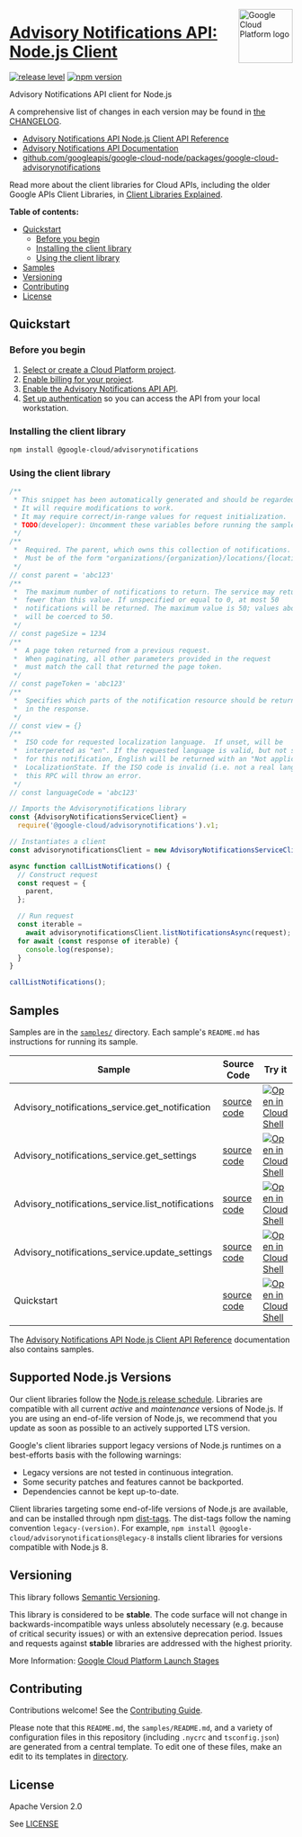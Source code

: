 [//]: # "This README.md file is auto-generated, all changes to this file will be lost."
[//]: # "To regenerate it, use `python -m synthtool`."
<img src="https://avatars2.githubusercontent.com/u/2810941?v=3&s=96" alt="Google Cloud Platform logo" title="Google Cloud Platform" align="right" height="96" width="96"/>

# [Advisory Notifications API: Node.js Client](https://github.com/googleapis/google-cloud-node/tree/main/packages/google-cloud-advisorynotifications)

[![release level](https://img.shields.io/badge/release%20level-stable-brightgreen.svg?style=flat)](https://cloud.google.com/terms/launch-stages)
[![npm version](https://img.shields.io/npm/v/@google-cloud/advisorynotifications.svg)](https://www.npmjs.org/package/@google-cloud/advisorynotifications)




Advisory Notifications API client for Node.js


A comprehensive list of changes in each version may be found in
[the CHANGELOG](https://github.com/googleapis/google-cloud-node/tree/main/packages/google-cloud-advisorynotifications/CHANGELOG.md).

* [Advisory Notifications API Node.js Client API Reference][client-docs]
* [Advisory Notifications API Documentation][product-docs]
* [github.com/googleapis/google-cloud-node/packages/google-cloud-advisorynotifications](https://github.com/googleapis/google-cloud-node/tree/main/packages/google-cloud-advisorynotifications)

Read more about the client libraries for Cloud APIs, including the older
Google APIs Client Libraries, in [Client Libraries Explained][explained].

[explained]: https://cloud.google.com/apis/docs/client-libraries-explained

**Table of contents:**


* [Quickstart](#quickstart)
  * [Before you begin](#before-you-begin)
  * [Installing the client library](#installing-the-client-library)
  * [Using the client library](#using-the-client-library)
* [Samples](#samples)
* [Versioning](#versioning)
* [Contributing](#contributing)
* [License](#license)

## Quickstart

### Before you begin

1.  [Select or create a Cloud Platform project][projects].
1.  [Enable billing for your project][billing].
1.  [Enable the Advisory Notifications API API][enable_api].
1.  [Set up authentication][auth] so you can access the
    API from your local workstation.

### Installing the client library

```bash
npm install @google-cloud/advisorynotifications
```


### Using the client library

```javascript
/**
 * This snippet has been automatically generated and should be regarded as a code template only.
 * It will require modifications to work.
 * It may require correct/in-range values for request initialization.
 * TODO(developer): Uncomment these variables before running the sample.
 */
/**
 *  Required. The parent, which owns this collection of notifications.
 *  Must be of the form "organizations/{organization}/locations/{location}".
 */
// const parent = 'abc123'
/**
 *  The maximum number of notifications to return. The service may return
 *  fewer than this value. If unspecified or equal to 0, at most 50
 *  notifications will be returned. The maximum value is 50; values above 50
 *  will be coerced to 50.
 */
// const pageSize = 1234
/**
 *  A page token returned from a previous request.
 *  When paginating, all other parameters provided in the request
 *  must match the call that returned the page token.
 */
// const pageToken = 'abc123'
/**
 *  Specifies which parts of the notification resource should be returned
 *  in the response.
 */
// const view = {}
/**
 *  ISO code for requested localization language.  If unset, will be
 *  interpereted as "en". If the requested language is valid, but not supported
 *  for this notification, English will be returned with an "Not applicable"
 *  LocalizationState. If the ISO code is invalid (i.e. not a real language),
 *  this RPC will throw an error.
 */
// const languageCode = 'abc123'

// Imports the Advisorynotifications library
const {AdvisoryNotificationsServiceClient} =
  require('@google-cloud/advisorynotifications').v1;

// Instantiates a client
const advisorynotificationsClient = new AdvisoryNotificationsServiceClient();

async function callListNotifications() {
  // Construct request
  const request = {
    parent,
  };

  // Run request
  const iterable =
    await advisorynotificationsClient.listNotificationsAsync(request);
  for await (const response of iterable) {
    console.log(response);
  }
}

callListNotifications();

```



## Samples

Samples are in the [`samples/`](https://github.com/googleapis/google-cloud-node/tree/main/packages/google-cloud-advisorynotifications/samples) directory. Each sample's `README.md` has instructions for running its sample.

| Sample                      | Source Code                       | Try it |
| --------------------------- | --------------------------------- | ------ |
| Advisory_notifications_service.get_notification | [source code](https://github.com/googleapis/google-cloud-node/blob/main/packages/google-cloud-advisorynotifications/samples/generated/v1/advisory_notifications_service.get_notification.js) | [![Open in Cloud Shell][shell_img]](https://console.cloud.google.com/cloudshell/open?git_repo=https://github.com/googleapis/google-cloud-node&page=editor&open_in_editor=packages/google-cloud-advisorynotifications/samples/generated/v1/advisory_notifications_service.get_notification.js,packages/google-cloud-advisorynotifications/samples/README.md) |
| Advisory_notifications_service.get_settings | [source code](https://github.com/googleapis/google-cloud-node/blob/main/packages/google-cloud-advisorynotifications/samples/generated/v1/advisory_notifications_service.get_settings.js) | [![Open in Cloud Shell][shell_img]](https://console.cloud.google.com/cloudshell/open?git_repo=https://github.com/googleapis/google-cloud-node&page=editor&open_in_editor=packages/google-cloud-advisorynotifications/samples/generated/v1/advisory_notifications_service.get_settings.js,packages/google-cloud-advisorynotifications/samples/README.md) |
| Advisory_notifications_service.list_notifications | [source code](https://github.com/googleapis/google-cloud-node/blob/main/packages/google-cloud-advisorynotifications/samples/generated/v1/advisory_notifications_service.list_notifications.js) | [![Open in Cloud Shell][shell_img]](https://console.cloud.google.com/cloudshell/open?git_repo=https://github.com/googleapis/google-cloud-node&page=editor&open_in_editor=packages/google-cloud-advisorynotifications/samples/generated/v1/advisory_notifications_service.list_notifications.js,packages/google-cloud-advisorynotifications/samples/README.md) |
| Advisory_notifications_service.update_settings | [source code](https://github.com/googleapis/google-cloud-node/blob/main/packages/google-cloud-advisorynotifications/samples/generated/v1/advisory_notifications_service.update_settings.js) | [![Open in Cloud Shell][shell_img]](https://console.cloud.google.com/cloudshell/open?git_repo=https://github.com/googleapis/google-cloud-node&page=editor&open_in_editor=packages/google-cloud-advisorynotifications/samples/generated/v1/advisory_notifications_service.update_settings.js,packages/google-cloud-advisorynotifications/samples/README.md) |
| Quickstart | [source code](https://github.com/googleapis/google-cloud-node/blob/main/packages/google-cloud-advisorynotifications/samples/quickstart.js) | [![Open in Cloud Shell][shell_img]](https://console.cloud.google.com/cloudshell/open?git_repo=https://github.com/googleapis/google-cloud-node&page=editor&open_in_editor=packages/google-cloud-advisorynotifications/samples/quickstart.js,packages/google-cloud-advisorynotifications/samples/README.md) |



The [Advisory Notifications API Node.js Client API Reference][client-docs] documentation
also contains samples.

## Supported Node.js Versions

Our client libraries follow the [Node.js release schedule](https://github.com/nodejs/release#release-schedule).
Libraries are compatible with all current _active_ and _maintenance_ versions of
Node.js.
If you are using an end-of-life version of Node.js, we recommend that you update
as soon as possible to an actively supported LTS version.

Google's client libraries support legacy versions of Node.js runtimes on a
best-efforts basis with the following warnings:

* Legacy versions are not tested in continuous integration.
* Some security patches and features cannot be backported.
* Dependencies cannot be kept up-to-date.

Client libraries targeting some end-of-life versions of Node.js are available, and
can be installed through npm [dist-tags](https://docs.npmjs.com/cli/dist-tag).
The dist-tags follow the naming convention `legacy-(version)`.
For example, `npm install @google-cloud/advisorynotifications@legacy-8` installs client libraries
for versions compatible with Node.js 8.

## Versioning

This library follows [Semantic Versioning](http://semver.org/).



This library is considered to be **stable**. The code surface will not change in backwards-incompatible ways
unless absolutely necessary (e.g. because of critical security issues) or with
an extensive deprecation period. Issues and requests against **stable** libraries
are addressed with the highest priority.






More Information: [Google Cloud Platform Launch Stages][launch_stages]

[launch_stages]: https://cloud.google.com/terms/launch-stages

## Contributing

Contributions welcome! See the [Contributing Guide](https://github.com/googleapis/google-cloud-node/blob/main/CONTRIBUTING.md).

Please note that this `README.md`, the `samples/README.md`,
and a variety of configuration files in this repository (including `.nycrc` and `tsconfig.json`)
are generated from a central template. To edit one of these files, make an edit
to its templates in
[directory](https://github.com/googleapis/synthtool).

## License

Apache Version 2.0

See [LICENSE](https://github.com/googleapis/google-cloud-node/blob/main/LICENSE)

[client-docs]: https://cloud.google.com/nodejs/docs/reference/advisorynotifications/latest
[product-docs]: https://cloud.google.com/advisory-notifications/docs/overview
[shell_img]: https://gstatic.com/cloudssh/images/open-btn.png
[projects]: https://console.cloud.google.com/project
[billing]: https://support.google.com/cloud/answer/6293499#enable-billing
[enable_api]: https://console.cloud.google.com/flows/enableapi?apiid=advisorynotifications.googleapis.com
[auth]: https://cloud.google.com/docs/authentication/external/set-up-adc-local
